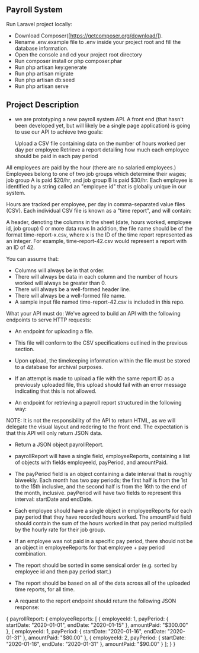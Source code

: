 

## Payroll System

Run Laravel project locally:

- Download Composer([https://getcomposer.org/download/]).
- Rename .env.example file to .env inside your project root and fill the database information.
- Open the console and cd your project root directory
- Run composer install or php composer.phar
- Run php artisan key:generate
- Run php artisan migrate
- Run php artisan db:seed
- Run php artisan serve


## Project Description

- we are prototyping a new payroll system API. A front end (that hasn't been developed yet, but will likely be
 a single page application) is going to use our API to achieve two goals:
  
  Upload a CSV file containing data on the number of hours worked per day per employee
  Retrieve a report detailing how much each employee should be paid in each pay period


All employees are paid by the hour (there are no salaried employees.) Employees belong to one of two job groups which determine their wages; job group A is paid $20/hr, and job group B is paid $30/hr. Each employee is identified by a string called an "employee id" that is globally unique in our system.

Hours are tracked per employee, per day in comma-separated value files (CSV). Each individual CSV file is known as a "time report", and will contain:

A header, denoting the columns in the sheet (date, hours worked, employee id, job group)
0 or more data rows
In addition, the file name should be of the format time-report-x.csv, where x is the ID of the time report represented as an integer. For example, time-report-42.csv would represent a report with an ID of 42.

You can assume that:

- Columns will always be in that order.
- There will always be data in each column and the number of hours worked will always be greater than 0.
- There will always be a well-formed header line.
- There will always be a well-formed file name.
- A sample input file named time-report-42.csv is included in this repo.

What your API must do:
We've agreed to build an API with the following endpoints to serve HTTP requests:

- An endpoint for uploading a file.

- This file will conform to the CSV specifications outlined in the previous section.
- Upon upload, the timekeeping information within the file must be stored to a database for archival purposes.
- If an attempt is made to upload a file with the same report ID as a previously uploaded file, this upload should fail with an error message indicating that this is not allowed.
- An endpoint for retrieving a payroll report structured in the following way:

NOTE: It is not the responsibility of the API to return HTML, as we will delegate the visual layout and redering to the front end. The expectation is that this API will only return JSON data.

- Return a JSON object payrollReport.
- payrollReport will have a single field, employeeReports, containing a list of objects with fields employeeId, payPeriod, and amountPaid.
- The payPeriod field is an object containing a date interval that is roughly biweekly. Each month has two pay periods; the first half is from the 1st to the 15th inclusive, and the second half is from the 16th to the end of the month, inclusive. payPeriod will have two fields to represent this interval: startDate and endDate.
- Each employee should have a single object in employeeReports for each pay period that they have recorded hours worked. The amountPaid field should contain the sum of the hours worked in that pay period multiplied by the hourly rate for their job group.
- If an employee was not paid in a specific pay period, there should not be an object in employeeReports for that employee + pay period combination.
- The report should be sorted in some sensical order (e.g. sorted by employee id and then pay period start.)
- The report should be based on all of the data across all of the uploaded time reports, for all time.

- A request to the report endpoint should return the following JSON response:

{
  payrollReport: {
    employeeReports: [
      {
        employeeId: 1,
        payPeriod: {
          startDate: "2020-01-01",
          endDate: "2020-01-15"
        },
        amountPaid: "$300.00"
      },
      {
        employeeId: 1,
        payPeriod: {
          startDate: "2020-01-16",
          endDate: "2020-01-31"
        },
        amountPaid: "$80.00"
      },
      {
        employeeId: 2,
        payPeriod: {
          startDate: "2020-01-16",
          endDate: "2020-01-31"
        },
        amountPaid: "$90.00"
      }
    ];
  }
}
